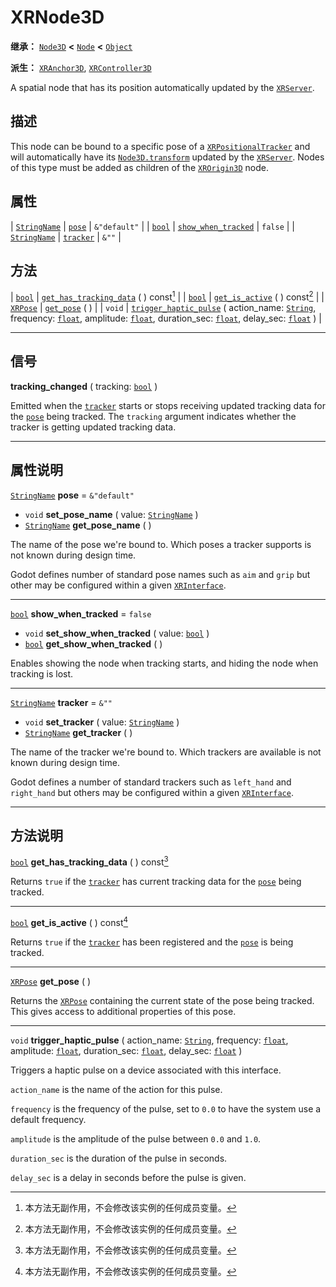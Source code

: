 <!-- ⚠ 请勿编辑本文件 ⚠ -->
<!-- 本文档使用脚本从 WeDot 引擎源码仓库生成。 -->
<!-- 生成脚本：https://github.com/WeDot-Engine/WeDot/tree/4.3/doc/tools/make_md.py； -->
<!-- 原文件：https://github.com/WeDot-Engine/WeDot/tree/4.3/doc/classes/XRNode3D.xml。 -->

<div id="_class_xrnode3d"></div>

# XRNode3D

**继承：** [`Node3D`](class_node3d.md) **<** [`Node`](class_node.md) **<** [`Object`](class_object.md)

**派生：** [`XRAnchor3D`](class_xranchor3d.md), [`XRController3D`](class_xrcontroller3d.md)

A spatial node that has its position automatically updated by the [`XRServer`](class_xrserver.md).

## 描述

This node can be bound to a specific pose of a [`XRPositionalTracker`](class_xrpositionaltracker.md) and will automatically have its [`Node3D.transform`](#class_node3d_property_transform) updated by the [`XRServer`](class_xrserver.md). Nodes of this type must be added as children of the [`XROrigin3D`](class_xrorigin3d.md) node.

## 属性

| [`StringName`](class_stringname.md) | [`pose`](#class_xrnode3d_property_pose)                           | ``&"default"`` |
| [`bool`](class_bool.md)             | [`show_when_tracked`](#class_xrnode3d_property_show_when_tracked) | ``false``      |
| [`StringName`](class_stringname.md) | [`tracker`](#class_xrnode3d_property_tracker)                     | ``&""``        |

## 方法

| [`bool`](class_bool.md)     | [`get_has_tracking_data`](#class_xrnode3d_method_get_has_tracking_data) ( ) const[^const]                                                                                                                                                                                     |
| [`bool`](class_bool.md)     | [`get_is_active`](#class_xrnode3d_method_get_is_active) ( ) const[^const]                                                                                                                                                                                                     |
| [`XRPose`](class_xrpose.md) | [`get_pose`](#class_xrnode3d_method_get_pose) ( )                                                                                                                                                                                                                             |
| `void`                      | [`trigger_haptic_pulse`](#class_xrnode3d_method_trigger_haptic_pulse) ( action_name: [`String`](class_string.md), frequency: [`float`](class_float.md), amplitude: [`float`](class_float.md), duration_sec: [`float`](class_float.md), delay_sec: [`float`](class_float.md) ) |

<!-- rst-class:: classref-section-separator -->

---

## 信号

<div id="_class_class_xrnode3d_signal_tracking_changed"></div>

**tracking_changed** ( tracking: [`bool`](class_bool.md) ) <div id="class_xrnode3d_signal_tracking_changed"></div>

Emitted when the [`tracker`](#class_xrnode3d_property_tracker) starts or stops receiving updated tracking data for the [`pose`](#class_xrnode3d_property_pose) being tracked. The `tracking` argument indicates whether the tracker is getting updated tracking data.

<!-- rst-class:: classref-section-separator -->

---

## 属性说明

<div id="_class_xrnode3d_property_pose"></div>

[`StringName`](class_stringname.md) **pose** = ``&"default"`` <div id="class_xrnode3d_property_pose"></div>

- `void` **set_pose_name** ( value: [`StringName`](class_stringname.md) )
- [`StringName`](class_stringname.md) **get_pose_name** ( )

The name of the pose we're bound to. Which poses a tracker supports is not known during design time.

Godot defines number of standard pose names such as `aim` and `grip` but other may be configured within a given [`XRInterface`](class_xrinterface.md).

<!-- rst-class:: classref-item-separator -->

---

<div id="_class_xrnode3d_property_show_when_tracked"></div>

[`bool`](class_bool.md) **show_when_tracked** = ``false`` <div id="class_xrnode3d_property_show_when_tracked"></div>

- `void` **set_show_when_tracked** ( value: [`bool`](class_bool.md) )
- [`bool`](class_bool.md) **get_show_when_tracked** ( )

Enables showing the node when tracking starts, and hiding the node when tracking is lost.

<!-- rst-class:: classref-item-separator -->

---

<div id="_class_xrnode3d_property_tracker"></div>

[`StringName`](class_stringname.md) **tracker** = ``&""`` <div id="class_xrnode3d_property_tracker"></div>

- `void` **set_tracker** ( value: [`StringName`](class_stringname.md) )
- [`StringName`](class_stringname.md) **get_tracker** ( )

The name of the tracker we're bound to. Which trackers are available is not known during design time.

Godot defines a number of standard trackers such as `left_hand` and `right_hand` but others may be configured within a given [`XRInterface`](class_xrinterface.md).

<!-- rst-class:: classref-section-separator -->

---

## 方法说明

<div id="_class_xrnode3d_method_get_has_tracking_data"></div>

[`bool`](class_bool.md) **get_has_tracking_data** ( ) const[^const]<div id="class_xrnode3d_method_get_has_tracking_data"></div>

Returns `true` if the [`tracker`](#class_xrnode3d_property_tracker) has current tracking data for the [`pose`](#class_xrnode3d_property_pose) being tracked.

<!-- rst-class:: classref-item-separator -->

---

<div id="_class_xrnode3d_method_get_is_active"></div>

[`bool`](class_bool.md) **get_is_active** ( ) const[^const]<div id="class_xrnode3d_method_get_is_active"></div>

Returns `true` if the [`tracker`](#class_xrnode3d_property_tracker) has been registered and the [`pose`](#class_xrnode3d_property_pose) is being tracked.

<!-- rst-class:: classref-item-separator -->

---

<div id="_class_xrnode3d_method_get_pose"></div>

[`XRPose`](class_xrpose.md) **get_pose** ( )<div id="class_xrnode3d_method_get_pose"></div>

Returns the [`XRPose`](class_xrpose.md) containing the current state of the pose being tracked. This gives access to additional properties of this pose.

<!-- rst-class:: classref-item-separator -->

---

<div id="_class_xrnode3d_method_trigger_haptic_pulse"></div>

`void` **trigger_haptic_pulse** ( action_name: [`String`](class_string.md), frequency: [`float`](class_float.md), amplitude: [`float`](class_float.md), duration_sec: [`float`](class_float.md), delay_sec: [`float`](class_float.md) )<div id="class_xrnode3d_method_trigger_haptic_pulse"></div>

Triggers a haptic pulse on a device associated with this interface.

 `action_name` is the name of the action for this pulse.

 `frequency` is the frequency of the pulse, set to `0.0` to have the system use a default frequency.

 `amplitude` is the amplitude of the pulse between `0.0` and `1.0`.

 `duration_sec` is the duration of the pulse in seconds.

 `delay_sec` is a delay in seconds before the pulse is given.

[^virtual]: 本方法通常需要用户覆盖才能生效。
[^const]: 本方法无副作用，不会修改该实例的任何成员变量。
[^vararg]: 本方法除了能接受在此处描述的参数外，还能够继续接受任意数量的参数。
[^constructor]: 本方法用于构造某个类型。
[^static]: 调用本方法无需实例，可直接使用类名进行调用。
[^operator]: 本方法描述的是使用本类型作为左操作数的有效运算符。
[^bitfield]: 这个值是由下列位标志构成位掩码的整数。
[^void]: 无返回值。
